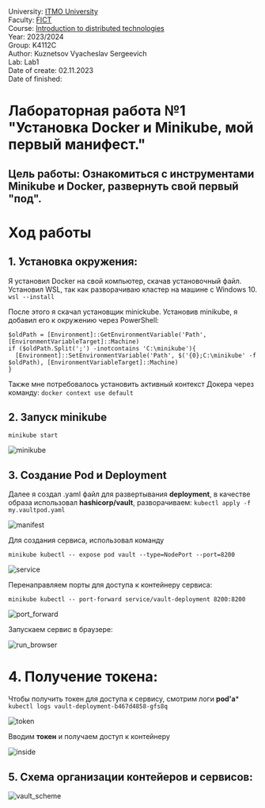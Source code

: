 University: [ITMO University](https://itmo.ru/ru/) \
Faculty: [FICT](https://fict.itmo.ru) \
Course: [Introduction to distributed technologies](https://github.com/itmo-ict-faculty/introduction-to-distributed-technologies) \
Year: 2023/2024\
Group: K4112C\
Author: Kuznetsov Vyacheslav Sergeevich \
Lab: Lab1 \
Date of create: 02.11.2023 \
Date of finished: 

# Лабораторная работа №1 "Установка Docker и Minikube, мой первый манифест."
## Цель работы: Ознакомиться с инструментами Minikube и Docker, развернуть свой первый "под".

# Ход работы

## 1. Установка окружения:
Я установил Docker на свой компьютер, скачав установочный файл.
Установил WSL, так как разворачиваю кластер на машине с Windows 10.
```wsl --install```

После этого я скачал установщик minickube.
Установив minikube, я добавил его к окружению через PowerShell:
```
$oldPath = [Environment]::GetEnvironmentVariable('Path', [EnvironmentVariableTarget]::Machine)
if ($oldPath.Split(';') -inotcontains 'C:\minikube'){
  [Environment]::SetEnvironmentVariable('Path', $('{0};C:\minikube' -f $oldPath), [EnvironmentVariableTarget]::Machine)
}
```
Также мне потребовалось установить активный контекст Докера через команду:
```docker context use default```

## 2. Запуск minikube
```
minikube start
```

![minikube](img/1.PNG) 

## 3. Создание Pod и Deployment 
Далее я создал .yaml файл для развертывания **deployment**, в качестве образа использовал **hashicorp/vault**, разворачиваем:
```kubectl apply -f my.vaultpod.yaml```

![manifest](img/6.PNG) 

Для создания сервиса, использовал команду
```
minikube kubectl -- expose pod vault --type=NodePort --port=8200
```

![service](img/7.PNG) 

Перенаправляем порты для доступа к контейнеру сервиса:
```
minikube kubectl -- port-forward service/vault-deployment 8200:8200
```
![port_forward](img/8.PNG)

Запускаем сервис в браузере:

![run_browser](img/9.PNG)

# 4. Получение токена:
Чтобы получить токен для доступа к сервису, смотрим логи **pod'а***
``` kubectl logs vault-deployment-b467d4858-gfs8q```

![token](img/10.PNG)

Вводим **токен** и получаем доступ к контейнеру

![inside](img/11.PNG)

## 5. Схема организации контейеров и сервисов:

![vault_scheme](img/scheme.PNG)








